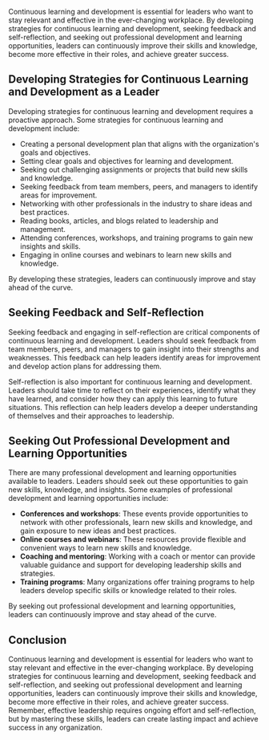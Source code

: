 
Continuous learning and development is essential for leaders who want to stay relevant and effective in the ever-changing workplace. By developing strategies for continuous learning and development, seeking feedback and self-reflection, and seeking out professional development and learning opportunities, leaders can continuously improve their skills and knowledge, become more effective in their roles, and achieve greater success.

Developing Strategies for Continuous Learning and Development as a Leader
-------------------------------------------------------------------------

Developing strategies for continuous learning and development requires a proactive approach. Some strategies for continuous learning and development include:

- Creating a personal development plan that aligns with the organization's goals and objectives.
- Setting clear goals and objectives for learning and development.
- Seeking out challenging assignments or projects that build new skills and knowledge.
- Seeking feedback from team members, peers, and managers to identify areas for improvement.
- Networking with other professionals in the industry to share ideas and best practices.
- Reading books, articles, and blogs related to leadership and management.
- Attending conferences, workshops, and training programs to gain new insights and skills.
- Engaging in online courses and webinars to learn new skills and knowledge.

By developing these strategies, leaders can continuously improve and stay ahead of the curve.

Seeking Feedback and Self-Reflection
------------------------------------

Seeking feedback and engaging in self-reflection are critical components of continuous learning and development. Leaders should seek feedback from team members, peers, and managers to gain insight into their strengths and weaknesses. This feedback can help leaders identify areas for improvement and develop action plans for addressing them.

Self-reflection is also important for continuous learning and development. Leaders should take time to reflect on their experiences, identify what they have learned, and consider how they can apply this learning to future situations. This reflection can help leaders develop a deeper understanding of themselves and their approaches to leadership.

Seeking Out Professional Development and Learning Opportunities
---------------------------------------------------------------

There are many professional development and learning opportunities available to leaders. Leaders should seek out these opportunities to gain new skills, knowledge, and insights. Some examples of professional development and learning opportunities include:

- **Conferences and workshops**: These events provide opportunities to network with other professionals, learn new skills and knowledge, and gain exposure to new ideas and best practices.
- **Online courses and webinars**: These resources provide flexible and convenient ways to learn new skills and knowledge.
- **Coaching and mentoring**: Working with a coach or mentor can provide valuable guidance and support for developing leadership skills and strategies.
- **Training programs**: Many organizations offer training programs to help leaders develop specific skills or knowledge related to their roles.

By seeking out professional development and learning opportunities, leaders can continuously improve and stay ahead of the curve.

Conclusion
----------

Continuous learning and development is essential for leaders who want to stay relevant and effective in the ever-changing workplace. By developing strategies for continuous learning and development, seeking feedback and self-reflection, and seeking out professional development and learning opportunities, leaders can continuously improve their skills and knowledge, become more effective in their roles, and achieve greater success. Remember, effective leadership requires ongoing effort and self-reflection, but by mastering these skills, leaders can create lasting impact and achieve success in any organization.
